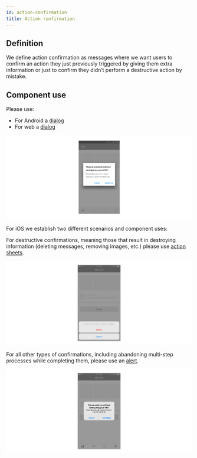 ```yaml
---
id: action-confirmation
title: Action ronfirmation
---
```


## Definition

We define action confirmation as messages where we want users to confirm an action they just previously triggered by giving them extra information or just to confirm they didn’t perform a destructive action by mistake.

## Component use

Please use:

* For Android a [dialog](../android/dialog.mdx)
* For web a [dialog](../web/dialog.mdx)

![](../../../img/action-confirmation-android.jpg)

For iOS we establish two different scenarios and component uses:

For destructive confirmations, meaning those that result in destroying information \(deleting messages, removing images, etc.\) please use [action sheets](../ios/action-sheet.mdx).

![](../../../img/action-confirmation-copy.jpg)

For all other types of confirmations, including abandoning multi-step processes while completing them, please use an [alert](../ios/alert.mdx).

![](../../../img/action-confirmation-alert.jpg)







